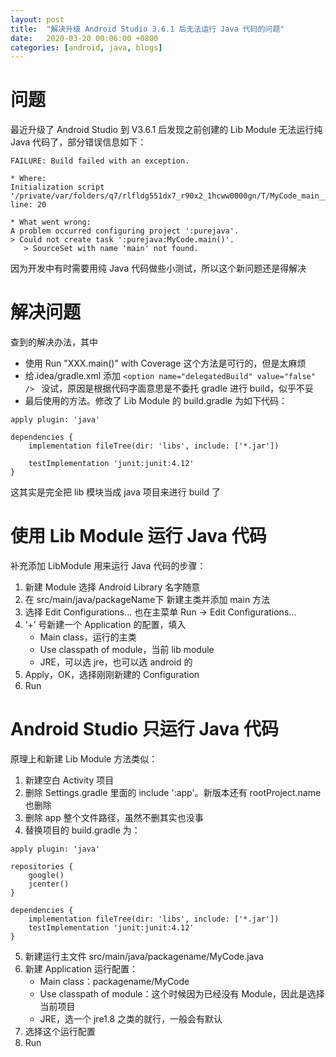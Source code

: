 ```yaml
---
layout: post
title:  "解决升级 Android Studio 3.6.1 后无法运行 Java 代码的问题"
date:   2020-03-20 00:06:00 +0800
categories: [android, java, blogs]
---
```



# 问题
最近升级了 Android Studio 到 V3.6.1 后发现之前创建的 Lib Module 无法运行纯 Java 代码了，部分错误信息如下：

```
FAILURE: Build failed with an exception.

* Where:
Initialization script '/private/var/folders/q7/rlfldg551dx7_r90x2_1hcww0000gn/T/MyCode_main__.gradle' line: 20

* What went wrong:
A problem occurred configuring project ':purejava'.
> Could not create task ':purejava:MyCode.main()'.
   > SourceSet with name 'main' not found.
```

因为开发中有时需要用纯 Java 代码做些小测试，所以这个新问题还是得解决

# 解决问题

查到的解决办法，其中
 
 - 使用 Run "XXX.main()" with Coverage 这个方法是可行的，但是太麻烦
 - 给.idea/gradle.xml 添加 `<option name="delegatedBuild" value="false" />
` 没试，原因是根据代码字面意思是不委托 gradle 进行 build，似乎不妥
 - 最后使用的方法。修改了 Lib Module 的 build.gradle 为如下代码：

```
apply plugin: 'java'

dependencies {
    implementation fileTree(dir: 'libs', include: ['*.jar'])

    testImplementation 'junit:junit:4.12'
}

```
这其实是完全把 lib 模块当成 java 项目来进行 build 了

# 使用 Lib Module 运行 Java 代码
补充添加 LibModule 用来运行 Java 代码的步骤：

1. 新建 Module 选择 Android Library 名字随意
2. 在 src/main/java/packageName下 新建主类并添加 main 方法
3. 选择 Edit Configurations... 也在主菜单 Run -> Edit Configurations...
4. ‘+’ 号新建一个 Application 的配置，填入 
    - Main class，运行的主类
    - Use classpath of module，当前 lib module
    - JRE，可以选 jre，也可以选 android 的
5. Apply，OK，选择刚刚新建的 Configuration
6. Run

# Android Studio 只运行 Java 代码
原理上和新建 Lib Module 方法类似：

1. 新建空白 Activity 项目
2. 删除 Settings.gradle 里面的 include ':app'。新版本还有 rootProject.name 也删除
3. 删除 app 整个文件路径，虽然不删其实也没事
4. 替换项目的 build.gradle 为：

```
apply plugin: 'java'

repositories {
    google()
    jcenter()
}

dependencies {
    implementation fileTree(dir: 'libs', include: ['*.jar'])
    testImplementation 'junit:junit:4.12'
}
```
5. 新建运行主文件 src/main/java/packagename/MyCode.java 
6. 新建 Application 运行配置：
    - Main class：packagename/MyCode
    - Use classpath of module：这个时候因为已经没有 Module，因此是选择当前项目
    - JRE，选一个 jre1.8 之类的就行，一般会有默认
7. 选择这个运行配置
8. Run